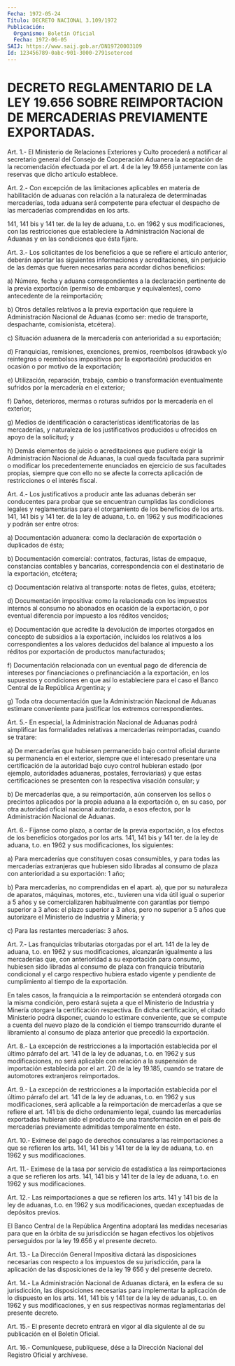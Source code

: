```yaml
---
Fecha: 1972-05-24
Título: DECRETO NACIONAL 3.109/1972
Publicación:
  Organismo: Boletín Oficial
  Fecha: 1972-06-05
SAIJ: https://www.saij.gob.ar/DN19720003109
Id: 123456789-0abc-901-3000-2791soterced
---
```

# DECRETO REGLAMENTARIO DE LA LEY 19.656 SOBRE REIMPORTACION DE MERCADERIAS PREVIAMENTE EXPORTADAS.

<a id="1"></a>
Art.  1.-  El  Ministerio  de  Relaciones  Exteriores y Culto procederá   a  notificar  al  secretario  general  del  Consejo  de Cooperación  Aduanera  la  aceptación de la recomendación efectuada por el art. 4 de la ley 19.656  juntamente  con  las  reservas  que dicho artículo establece.

<a id="2"></a>
Art.  2.-  Con  excepción  de  las  limitaciones aplicables en materia de habilitación de aduanas con relación  a la naturaleza de determinadas   mercaderías,  toda  aduana  será  competente    para efectuar el despacho  de  las mercaderías comprendidas en los arts.

141, 141 bis y 141 ter. de  la  ley  de  aduana, t.o. en 1962 y sus modificaciones,  con  las  restricciones  que    estableciere    la Administración  Nacional  de  Aduanas y en las condiciones que ésta fijare.

<a id="3"></a>
Art. 3.- Los solicitantes de los beneficios a que se refiere el artículo  anterior,  deberán aportar las siguientes informaciones y acreditaciones, sin perjuicio  de  las  demás que fueren necesarias para acordar dichos beneficios:

a)  Número,  fecha  y  aduana  correspondientes  a  la  declaración pertinente  de  la  previa  exportación   (permiso  de  embarque  y equivalentes),    como  antecedente  de  la  reimportación;

b) Otros detalles relativos  a  la  previa exportación que requiere la  Administración  Nacional  de  Aduanas    (como  ser:  medio  de transporte, despachante, comisionista, etcétera).

c)  Situación  aduanera  de  la  mercadería con anterioridad  a  su exportación;

d)  Franquicias,  remisiones,  exenciones,    premios,   reembolsos (drawback    y/o    reintegros  o  reembolsos  impositivos  por  la exportación) producidos  en ocasión o por motivo de la exportación;

e)  Utilización,  reparación,   trabajo,  cambio  o  transformación eventualmente  sufridos  por la mercadería  en  el  exterior;

f) Daños, deterioros, mermas  o  roturas sufridos por la mercadería en el exterior;

g) Medios de identificación o características  identificatorias  de las  mercaderías,  y  naturaleza de los justificativos producidos u ofrecidos en apoyo de la solicitud; y

h) Demás elementos de juicio  o  acreditaciones  que pudiere exigir la  Administración  Nacional  de  Aduanas, la cual queda  facultada para  suprimir  o  modificar  los  precedentemente   enunciados  en ejercicio  de sus facultades propias, siempre que con  ello  no  se afecte  la  correcta  aplicación  de  restricciones  o  el  interés fiscal.

<a id="4"></a>
Art. 4.- Los justificativos a producir ante las aduanas deberán ser  conducentes  para  probar  que  se  encuentran  cumplidas  las condiciones  legales  y  reglamentarias para el otorgamiento de los beneficios de los arts. 141,  141  bis  y  141  ter.  de  la ley de aduana,  t.o.  en  1962  y  sus  modificaciones  y podrán ser entre otros:

a)  Documentación  aduanera: como la declaración de  exportación  o duplicados de ésta;

b)  Documentación  comercial:    contratos,   facturas,  listas  de empaque, constancias contables y bancarias, correspondencia  con el destinatario de la exportación, etcétera;

c)  Documentación  relativa  al transporte: notas de fletes, guías, etcétera;

d) Documentación impositiva: como  la relacionada con los impuestos internos al consumo no abonados en ocasión  de  la  exportación,  o por  eventual  diferencia por impuesto a los réditos vencidos;

e) Documentación  que  acredite la devolución de importes otorgados en concepto de subsidios  a la exportación, incluidos los relativos a  los correspondientes a los  valores  deducidos  del  balance  al impuesto a los réditos por exportación de productos manufacturados;

f) Documentación  relacionada con un eventual pago de diferencia de intereses por financiaciones  o  prefinanciación  a la exportación, en los supuestos y condiciones en que así lo estableciere  para  el caso el Banco Central de la República Argentina; y

g)  Toda  otra  documentación  que  la  Administración  Nacional de Aduanas    estimare    conveniente  para  justificar  los  extremos correspondientes.

<a id="5"></a>
Art.  5.-  En  especial, la Administración Nacional de Aduanas podrá  simplificar  las    formalidades   relativas  a  mercaderías reimportadas, cuando se tratare:

a)  De mercaderías que hubiesen permanecido  bajo  control  oficial durante  su  permanencia  en el exterior, siempre que el interesado presentare una certificación  de  la  autoridad  bajo  cuyo control hubieran  estado  (por  ejemplo,  autoridades  aduaneras, postales, ferroviarias)  y  que  estas  certificaciones se presenten  con  la respectiva visación consular; y

b)  De  mercaderías  que,  a su reimportación,  aún  conserven  los sellos o precintos aplicados  por la propia aduana a la exportación o, en su caso, por otra autoridad  oficial  nacional  autorizada, a esos    efectos,    por  la  Administración  Nacional  de  Aduanas.

<a id="6"></a>
Art. 6.- Fíjanse como plazo, a contar de la previa exportación, a los  efectos  de  los beneficios otorgados por los arts. 141, 141 bis y 141 ter. de la ley de aduana, t.o. en 1962 y sus modificaciones, los siguientes:

a)  Para mercaderías que  constituyen  cosas  consumibles,  y  para todas  las  mercaderías  extranjeras  que hubiesen sido libradas al consumo de plaza con anterioridad a su  exportación:  1  año;

b)  Para  mercaderías,  no comprendidas en el apart. a), que por su naturaleza de aparatos, máquinas,  motores, etc., tuvieren una vida útil igual o superior a 5 años y se  comercializaren  habitualmente con garantías por tiempo superior a 3 años: el plazo superior  a  3 años,  pero  no  superior  a 5 años que autorizare el Ministerio de Industria y Minería; y

c) Para las restantes mercaderías: 3 años.

<a id="7"></a>
Art. 7.- Las franquicias tributarias otorgadas por el art. 141 de la  ley de aduana, t.o. en 1962 y sus modificaciones, alcanzarán igualmente a las mercaderías que, con anterioridad a su exportación  para  consumo,  hubiesen  sido  libradas al consumo de plaza con franquicia tributaria condicional y  el  cargo respectivo hubiera estado vigente y pendiente de cumplimiento al  tiempo de la exportación.

En  tales  casos,  la  franquicia  a  la reimportación se entenderá otorgada  con  la  misma condición, pero estará  sujeta  a  que  el Ministerio  de  Industria   y  Minería  otorgare  la  certificación respectiva.  En dicha certificación,  el  citado  Ministerio  podrá disponer, cuando  lo  estimare conveniente, que se compute a cuenta del nuevo plazo de la condición  el  tiempo transcurrido durante el libramiento  al  consumo  de  plaza  anterior    que   precedió  la exportación.

<a id="8"></a>
Art.  8.-  La  excepción  de  restricciones  a  la importación establecida  por  el  último  párrafo  del  art.  141 de la ley  de aduanas, t.o. en 1962 y sus modificaciones, no será  aplicable  con relación  a la suspensión de importación establecida por el art. 20 de la ley 19.185,  cuando  se  tratare  de  automotores extranjeros reimportados.

<a id="9"></a>
Art.  9.-  La  excepción  de  restricciones  a  la importación establecida  por  el  último  párrafo  del  art.  141 de la ley  de aduanas,  t.o.  en 1962 y sus modificaciones, será aplicable  a  la reimportación de  mercaderías  a  que se refiere el art. 141 bis de dicho  ordenamiento  legal,  cuando  las    mercaderías  exportadas hubieran  sido  el producto de una transformación  en  el  país  de mercaderías  previamente    admitidas    temporalmente    en  éste.

<a id="10"></a>
Art.  10.-  Exímese  del  pago  de  derechos  consulares a las reimportaciones a que se refieren los arts. 141, 141  bis y 141 ter de la ley de aduana, t.o. en 1962 y sus modificaciones.

<a id="11"></a>
Art. 11.- Exímese de la tasa por servicio de estadística a las reimportaciones  a que se refieren los arts. 141, 141 bis y 141 ter de la ley de aduana, t.o. en 1962 y sus modificaciones.

<a id="12"></a>
Art. 12.- Las reimportaciones a que se refieren los arts. 141 y 141  bis  de  la ley de aduanas, t.o. en 1962 y sus modificaciones, quedan exceptuadas de depósitos previos.

El Banco Central  de  la  República  Argentina adoptará las medidas necesarias  para  que  en  la órbita de su  jurisdicción  se  hagan efectivos  los  objetivos  perseguidos  por  la  ley  19.656  y  el presente decreto.

<a id="13"></a>
Art.  13.-  La  Dirección  General  Impositiva  dictará  las disposiciones  necesarias  con  respecto  a  los  impuestos  de  su jurisdicción,  para la aplicación de las disposiciones de la ley 19 656 y del presente decreto.

<a id="14"></a>
Art. 14.- La Administración Nacional de Aduanas dictará, en la esfera  de  su  jurisdicción,  las  disposiciones  necesarias  para implementar  la  aplicación  de  lo dispuesto en los arts. 141, 141 bis y 141 ter de la ley de aduanas, t.o. en 1962 y sus modificaciones,  y  en sus respectivas  normas  reglamentarias  del presente decreto.

<a id="15"></a>
Art. 15.- El presente decreto entrará en vigor al día siguiente al de su publicación en el Boletín Oficial.

<a id="16"></a>
Art. 16.- Comuníquese, publíquese, dése a la Dirección Nacional del Registro Oficial y archívese.